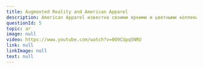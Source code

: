 ```yaml
---
title: Augmented Reality and American Apparel
description: American Apparel известна своими яркими и цветными коллекциями. С помощью технологий AR компания намного облегчила поиск подходящего цвета для желаемой покупки.
questionId: 5
topic: ar
image: null
video: https://www.youtube.com/watch?v=0O9CUpqSNRU
link: null
linkImage: null
text: null
---
```

